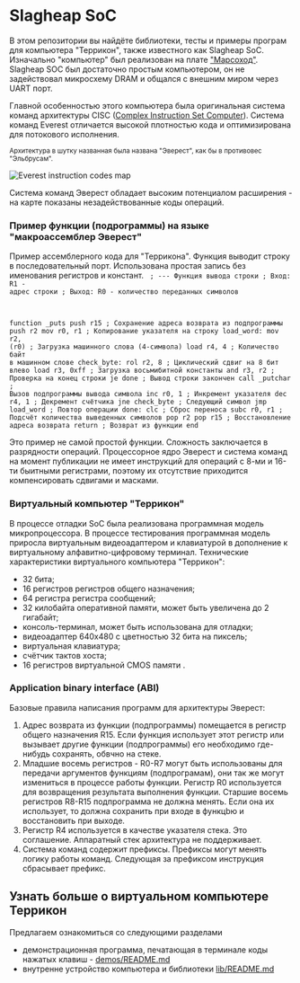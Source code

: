 # Slagheap SoC

В этом репозитории вы найдёте библиотеки, тесты и примеры програм для компьютера "Террикон", также известного как Slagheap SoC. Изначально "компьютер" был реализован на плате ["Марсоход"](https://marsohod.org/). Slagheap SOC был достаточно простым компьютером, он не задействовал микросхему DRAM и общался с внешним миром через UART порт. 

Главной особенностью этого компьютера была оригинальная система команд архитектуры CISC ([Complex Instruction Set Computer](https://habr.com/ru/companies/selectel/articles/542074/)).
Система команд Everest отличается высокой плотностью кода и оптимизирована для потокового исполнения.

<sup>Архитектура в шутку названная была названа "Эверест", как бы в противовес "Эльбрусам". </sup>

![Everest instruction codes map](https://everest.l4os.ru/wp-content/uploads/2015/02/MAP_EVER_1_1.png)

Система команд Эверест обладает высоким потенциалом расширения - на карте показаны незадействованные коды операций.

### Пример функции (подрограммы) на языке "макроассемблер Эверест"

Пример ассемблерного кода для "Террикона". Функция выводит строку в последовательный порт.
Использована простая запись без именования регистров и констант.
<code>
; --- Функция вывода строки
; Вход: R1 - адрес строки
; Выход: R0 - количество переданных символов

function	_puts
	push	r15		; Сохранение адреса возврата из подпрограммы
	push	r2
	mov	r0, r1		; Копирование указателя на строку
load_word:
	mov	r2, (r0)	; Загрузка машинного слова (4-символа)
	load	r4, 4		; Количество байт в машинном слове
check_byte:
	rol	r2, 8		; Циклический сдвиг на 8 бит влево
	load	r3, 0xff	; Загрузка восьмибитной константы
	and	r3, r2		; Проверка на конец строки
	je	done		; Вывод строки закончен
	call	_putchar        ; Вызов подпрограммы вывода символа
	inc	r0, 1		; Инкремент указателя
	dec	r4, 1		; Декремент счётчика
	jne	check_byte	; Следующий символ
	jmp	load_word	; Повтор операции
done:
	clc			; Сброс переноса
	subc	r0, r1		; Подсчёт количества выведенных символов
	pop	r2
	pop	r15		; Восстановление адреса возврата
	return			; Возврат из функции
end
</code>

Это пример не самой простой функции. Сложность заключается в разрядности операций. Процессорное ядро Эверест и система команд на момент публикации не имеет инструкций для операций с 8-ми и 16-ти быитными регистрами, поэтому их отсутствие приходится компенсировать сдвигами и масками.

### Виртуальный компьютер "Террикон"

В процессе отладки SoC была реализована программная модель микропроцессора. В процессе тестирования программная модель приросла виртуальным видеоадаптером и клавиатурой в дополнение к виртуальному алфавитно-цифровому терминал. Технические характеристики виртуального компьютера "Террикон": 
- 32 бита;
- 16 регистров регистров общего назначения;
- 64 регистра  регистра сообщений;
- 32 килобайта оперативной памяти, может быть увеличена до 2 гигабайт;
- консоль-терминал, может быть использована для отладки;
- видеоадаптер 640х480 с цветностью 32 бита на пиксель;
- виртуальная клавиатура;
- счётчик тактов хоста;
- 16 регистров виртуальной CMOS памяти .

<!-- позиционно независимый код который не привязанн к конкретным адресам -->

### Application binary interface (ABI)

Базовые правила написания программ для архитектуры Эверест: 
1. Адрес возврата из функции (подпрограммы) помещается в регистр общего назначения R15. Если функция использует этот регистр или вызывает другие функции (подпрограммы) его необходимо где-нибудь сохранять, обвчно на стеке.
2. Младшие восемь регистров - R0-R7 могут быть использованы для передачи аргументов функциям (подпрограмам), они так же могут измениться в процессе работы функции. Регистр R0 используется для возвращения результата выполнения функции. Старшие восемь регистров R8-R15 подпрограмма не должна менять. Если она их использует, то должна сохранить при входе в функцbю и восстановить при выходе.
3. Регистр R4 используется в качестве указателя стека. Это соглашение. Аппаратный стек архитектура не поддерживает.
4. Система команд содержит префиксы. Префиксы могут менять логику работы команд. Следующая за префиксом инструкция сбрасывает префикс.

## Узнать больше о виртуальном компьютере Террикон

Предлагаем ознакомиться со следующими разделами 
- демонстрационная программа, печатающая в терминале коды нажатых клавиш - [demos/README.md](demos/README.md)
- внутренне устройство компьютера и библиотеки [lib/README.md](README.md)




   
